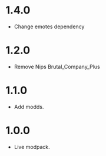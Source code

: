 # 1.4.0
- Change emotes dependency

# 1.2.0
- Remove Nips Brutal_Company_Plus

# 1.1.0
- Add modds.

# 1.0.0
- Live modpack.
